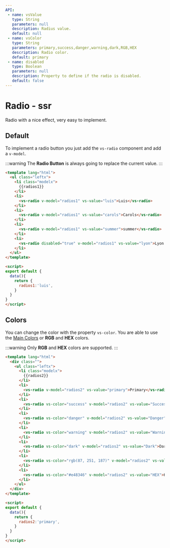 ```yaml
---
API:
 - name: vsValue
   type: String
   parameters: null
   description: Radius value.
   default: null
 - name: vsColor
   type: String
   parameters: primary,success,danger,warning,dark,RGB,HEX
   description: Radio color.
   default: primary
 - name: disabled
   type: Boolean
   parameters: null
   description: Property to define if the radio is disabled.
   default: false
---
```


# Radio **- ssr**

<box header>

  Radio with a nice effect, very easy to implement.

</box>


<box>

## Default

To implement a radio button you just add the `vs-radio` component and add a `v-model`.

:::warning
The **Radio Button** is always going to replace the current value.
:::

<vuecode md>
<div slot="demo">
  <Demos-Radio-Default />
</div>
<div slot="code">

```html
<template lang="html">
  <ul class="leftx">
    <li class="modelx">
      {{radios1}}
    </li>
    <li>
      <vs-radio v-model="radios1" vs-value="luis">Luis</vs-radio>
    </li>
    <li>
      <vs-radio v-model="radios1" vs-value="carols">Carols</vs-radio>
    </li>
    <li>
      <vs-radio v-model="radios1" vs-value="summer">summer</vs-radio>
    </li>
    <li>
      <vs-radio disabled="true" v-model="radios1" vs-value="lyon">Lyon - disabled</vs-radio>
    </li>
  </ul>
</template>

<script>
export default {
  data(){
    return {
      radios1:'luis',
    }
  }
}
</script>
```

</div>
</vuecode>

</box>


<box>

## Colors

You can change the color with the property `vs-color`. You are able to use the [Main Colors](/theme/) or **RGB** and **HEX** colors.

:::warning
  Only **RGB** and **HEX** colors are supported.
:::

<vuecode md>
<div slot="demo">
  <Demos-Radio-Colors />
</div>
<div slot="code">

```html
<template lang="html">
  <div class="">
    <ul class="leftx">
      <li class="modelx">
        {{radios2}}
      </li>
      <li>
        <vs-radio v-model="radios2" vs-value="primary">Primary</vs-radio>
      </li>
      <li>
        <vs-radio vs-color="success" v-model="radios2" vs-value="Success">Success</vs-radio>
      </li>
      <li>
        <vs-radio vs-color="danger" v-model="radios2" vs-value="Danger">Danger</vs-radio>
      </li>
      <li>
        <vs-radio vs-color="warning" v-model="radios2" vs-value="Warning">Warning</vs-radio>
      </li>
      <li>
        <vs-radio vs-color="dark" v-model="radios2" vs-value="Dark">Dark</vs-radio>
      </li>
      <li>
        <vs-radio vs-color="rgb(87, 251, 187)" v-model="radios2" vs-value="RGB">RGB</vs-radio>
      </li>
      <li>
        <vs-radio vs-color="#e48346" v-model="radios2" vs-value="HEX">HEX</vs-radio>
      </li>
    </ul>
  </div>
</template>

<script>
export default {
  data(){
    return {
      radios2:'primary',
    }
  }
}
</script>
```

</div>
</vuecode>

</box>
